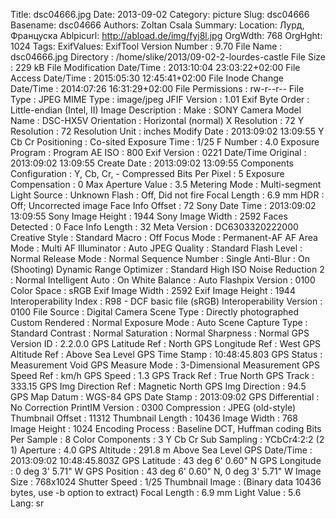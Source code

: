 Title: dsc04666.jpg
Date: 2013-09-02
Category: picture
Slug: dsc04666
Basename: dsc04666
Authors: Zoltan Csala
Summary:
Location: Лурд, Француска
Ablpicurl: http://abload.de/img/fyj8l.jpg
OrgWdth: 768
OrgHght: 1024
Tags:
ExifValues: ExifTool Version Number : 9.70
            File Name : dsc04666.jpg
            Directory : /home/slike/2013/09-02-2-lourdes-castle
            File Size : 229 kB
            File Modification Date/Time : 2013:10:04 23:03:22+02:00
            File Access Date/Time : 2015:05:30 12:45:41+02:00
            File Inode Change Date/Time : 2014:07:26 16:31:29+02:00
            File Permissions : rw-r--r--
            File Type : JPEG
            MIME Type : image/jpeg
            JFIF Version : 1.01
            Exif Byte Order : Little-endian (Intel, II)
            Image Description :
            Make : SONY
            Camera Model Name : DSC-HX5V
            Orientation : Horizontal (normal)
            X Resolution : 72
            Y Resolution : 72
            Resolution Unit : inches
            Modify Date : 2013:09:02 13:09:55
            Y Cb Cr Positioning : Co-sited
            Exposure Time : 1/25
            F Number : 4.0
            Exposure Program : Program AE
            ISO : 800
            Exif Version : 0221
            Date/Time Original : 2013:09:02 13:09:55
            Create Date : 2013:09:02 13:09:55
            Components Configuration : Y, Cb, Cr, -
            Compressed Bits Per Pixel : 5
            Exposure Compensation : 0
            Max Aperture Value : 3.5
            Metering Mode : Multi-segment
            Light Source : Unknown
            Flash : Off, Did not fire
            Focal Length : 6.9 mm
            HDR : Off; Uncorrected image
            Face Info Offset : 72
            Sony Date Time : 2013:09:02 13:09:55
            Sony Image Height : 1944
            Sony Image Width : 2592
            Faces Detected : 0
            Face Info Length : 32
            Meta Version : DC6303320222000
            Creative Style : Standard
            Macro : Off
            Focus Mode : Permanent-AF
            AF Area Mode : Multi
            AF Illuminator : Auto
            JPEG Quality : Standard
            Flash Level : Normal
            Release Mode : Normal
            Sequence Number : Single
            Anti-Blur : On (Shooting)
            Dynamic Range Optimizer : Standard
            High ISO Noise Reduction 2 : Normal
            Intelligent Auto : On
            White Balance : Auto
            Flashpix Version : 0100
            Color Space : sRGB
            Exif Image Width : 2592
            Exif Image Height : 1944
            Interoperability Index : R98 - DCF basic file (sRGB)
            Interoperability Version : 0100
            File Source : Digital Camera
            Scene Type : Directly photographed
            Custom Rendered : Normal
            Exposure Mode : Auto
            Scene Capture Type : Standard
            Contrast : Normal
            Saturation : Normal
            Sharpness : Normal
            GPS Version ID : 2.2.0.0
            GPS Latitude Ref : North
            GPS Longitude Ref : West
            GPS Altitude Ref : Above Sea Level
            GPS Time Stamp : 10:48:45.803
            GPS Status : Measurement Void
            GPS Measure Mode : 3-Dimensional Measurement
            GPS Speed Ref : km/h
            GPS Speed : 1.3
            GPS Track Ref : True North
            GPS Track : 333.15
            GPS Img Direction Ref : Magnetic North
            GPS Img Direction : 94.5
            GPS Map Datum : WGS-84
            GPS Date Stamp : 2013:09:02
            GPS Differential : No Correction
            PrintIM Version : 0300
            Compression : JPEG (old-style)
            Thumbnail Offset : 11312
            Thumbnail Length : 10436
            Image Width : 768
            Image Height : 1024
            Encoding Process : Baseline DCT, Huffman coding
            Bits Per Sample : 8
            Color Components : 3
            Y Cb Cr Sub Sampling : YCbCr4:2:2 (2 1)
            Aperture : 4.0
            GPS Altitude : 291.8 m Above Sea Level
            GPS Date/Time : 2013:09:02 10:48:45.803Z
            GPS Latitude : 43 deg 6' 0.60" N
            GPS Longitude : 0 deg 3' 5.71" W
            GPS Position : 43 deg 6' 0.60" N, 0 deg 3' 5.71" W
            Image Size : 768x1024
            Shutter Speed : 1/25
            Thumbnail Image : (Binary data 10436 bytes, use -b option to extract)
            Focal Length : 6.9 mm
            Light Value : 5.6
Lang: sr

